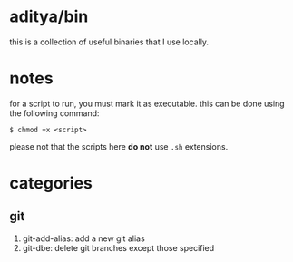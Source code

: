 # aditya/bin
this is a collection of useful binaries that I use locally.

# notes
for a script to run, you must mark it as executable.
this can be done using the following command:
```
$ chmod +x <script>
```
please not that the scripts here **do not** use `.sh` extensions.

# categories
## git
1. git-add-alias: add a new git alias
2. git-dbe: delete git branches except those specified

